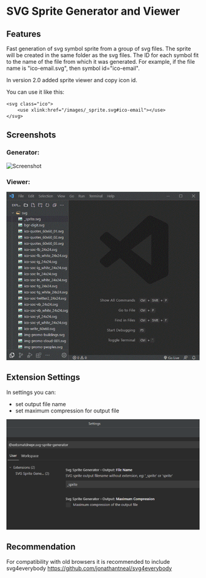 # SVG Sprite Generator and Viewer

## Features

Fast generation of svg symbol sprite from a group of svg files.
The sprite will be created in the same folder as the svg files.
The ID for each symbol fit to the name of the file from which it was generated.
For example, if the file name is "ico-email.svg", then symbol id="ico-email".

In version 2.0 added sprite viewer and copy icon id.

You can use it like this:

```
<svg class="ico">
    <use xlink:href="/images/_sprite.svg#ico-email"></use>
</svg>
```

## Screenshots

### Generator:

![Screenshot](https://raw.githubusercontent.com/smatDnepr/SVG-Sprite-Generator/master/images/capture.gif)

### Viewer:

![Screenshot](https://raw.githubusercontent.com/smatDnepr/SVG-Sprite-Generator/master/images/capture-viewer-loop.gif)

## Extension Settings

In settings you can:

-   set output file name
-   set maximum compression for output file

![Image](https://raw.githubusercontent.com/smatDnepr/SVG-Sprite-Generator/master/images/feature-3.png)

## Recommendation

For compatibility with old browsers it is recommended to include svg4everybody
https://github.com/jonathantneal/svg4everybody
